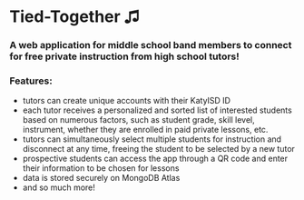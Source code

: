 # Tied-Together ♫

### A web application for middle school band members to connect for free private instruction from high school tutors!

### Features:
- tutors can create unique accounts with their KatyISD ID
- each tutor receives a personalized and sorted list of interested students based on numerous factors, such as student grade, skill level, instrument, whether they are enrolled in paid private lessons, etc.
- tutors can simultaneously select multiple students for instruction and disconnect at any time, freeing the student to be selected by a new tutor
- prospective students can access the app through a QR code and enter their information to be chosen for lessons
- data is stored securely on MongoDB Atlas
- and so much more!
